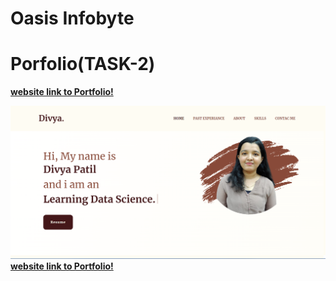 # Oasis Infobyte


#  **Porfolio(TASK-2)** 
**[website link to Portfolio!](https://superfreshjuice.netlify.app)**

![App Screenshot](./images/Divya.png)
**[website link to Portfolio!](https://divyamadhavpatil.netlify.app)**


